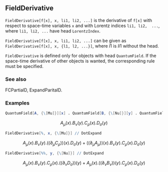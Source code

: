 ##  FieldDerivative 

`FieldDerivative[f[x], x, li1, li2, ...]` is the derivative of `f[x]` with respect to space-time variables `x` and with Lorentz indices `li1, li2,  ...`,  where `li1, li2, ...` have head `LorentzIndex`.

`FieldDerivative[f[x], x, li1, li2, ...]` can be given as `FieldDerivative[f[x], x, {l1, l2, ...}]`, where $l1$ is $li1$ without the head.

`FieldDerivative`  is defined only for objects with head `QuantumField`. If the space-time derivative of other objects is wanted, the corresponding rule must be specified.

###  See also 

FCPartialD, ExpandParitalD.

###  Examples 

```mathematica
QuantumField[A, {\[Mu]}][x] . QuantumField[B, {\[Nu]}][y] . QuantumField[C, {\[Rho]}][x] . QuantumField[D, {\[Sigma]}][y]
```

$$A_{\mu }(x).B_{\nu }(y).C_{\rho }(x).D_{\sigma }(y)$$

```mathematica
FieldDerivative[%, x, {\[Mu]}] // DotExpand
```

$$A_{\mu }(x).B_{\nu }(y).\left(\left.(\partial _{\mu }C_{\rho }\right)\right)(x).D_{\sigma }(y)+\left(\left.(\partial _{\mu }A_{\mu }\right)\right)(x).B_{\nu }(y).C_{\rho }(x).D_{\sigma }(y)$$

```mathematica
FieldDerivative[%%, y, {\[Nu]}] // DotExpand
```

$$A_{\mu }(x).B_{\nu }(y).C_{\rho }(x).\left(\left.(\partial _{\nu }D_{\sigma }\right)\right)(y)+A_{\mu }(x).\left(\left.(\partial _{\nu }B_{\nu }\right)\right)(y).C_{\rho }(x).D_{\sigma }(y)$$